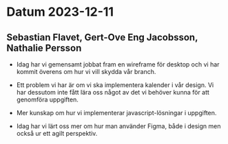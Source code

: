 # Datum 2023-12-11

## Sebastian Flavet, Gert-Ove Eng Jacobsson, Nathalie Persson

- Idag har vi gemensamt jobbat fram en wireframe för desktop och vi har kommit överens om hur vi vill skydda vår branch.

- Ett problem vi har är om vi ska implementera kalender i vår design. Vi har dessutom inte fått lära oss något av det vi behöver kunna för att genomföra uppgiften.

- Mer kunskap om hur vi implementerar javascript-lösningar i uppgiften.

- Idag har vi lärt oss mer om hur man använder Figma, både i design men också ur ett agilt perspektiv.
